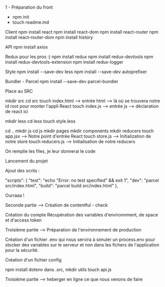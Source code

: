 1 - Préparation du front
- npm init
- touch readme.md

Client
npm install react
npm install react-dom
npm install react-router
npm install react-router-dom
npm install history

API
npm install axios

Redux pour les pros :)
npm install redux
npm install redux-devtools
npm install redux-devtools-extension
npm install redux-logger

Style
npm install --save-dev less
npm install --save-dev autoprefixer

Bundler - Parcel
npm install --save-dev parcel-bundler

Place au SRC

mkdir src
cd src
touch index.html --> entrée html --> là où se trouvera notre id root pour monter l'appli React
touch index.js --> entrée js --> déclaration de react ici

mkdir less
cd less
touch style.less

cd .. 
mkdir js
cd js
mkdir pages
mkdir components
mkdir reducers
touch app.jsx --> Notre point d'entrée React
touch store.js --> Initialization de notre store
touch reducers.js --> Initialisation de notre reducers

On remplie les files, je leur donnerai le code

Lancement du projet 

Ajout des scrits : 

"scripts": {
    "test": "echo \"Error: no test specified\" && exit 1",
    "dev": "parcel src/index.html",
    "build": "parcel build src/index.html"
  },

Ourraaa ! 

Seconde partie --> Création de contentful - check

Création du compte
Récupération des variables d'environnment, de space et d'access token

Troisième partie --> Préparation de l'environnement de production

Création d'un fichier .env qui nous servira à simuler un process.env pour stocker des variables sur le serveur et non dans les fichers de l'application pour la sécurité.

Création d'un fichier config

npm install dotenv
dans .src, mkdir utils
touch api.js

Troisième partie --> heberger en ligne ce que nous venons de faire
